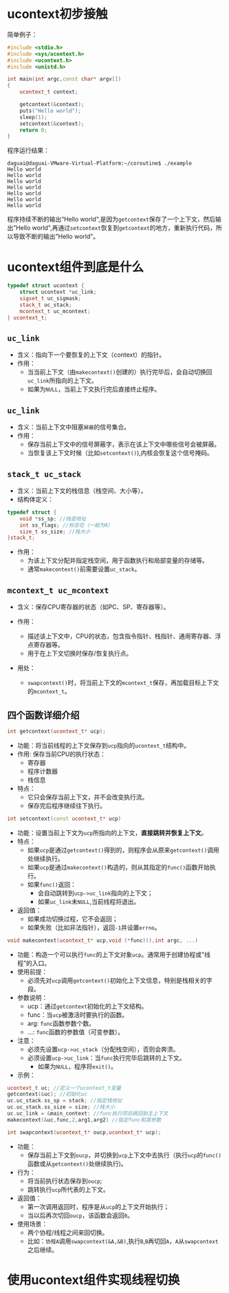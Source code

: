 # ucontext初步接触

简单例子：

```cpp
#include <stdio.h>
#include <sys/ucontext.h>
#include <ucontext.h>
#include <unistd.h>

int main(int argc,const char* argv[])
{
    ucontext_t context;

    getcontext(&context);
    puts("Hello world");
    sleep(1);
    setcontext(&context);
    return 0;
}
```

程序运行结果：

```
daguai@daguai-VMware-Virtual-Platform:~/coroutine$ ./example 
Hello world
Hello world
Hello world
Hello world
Hello world
Hello world
Hello world
```

程序持续不断的输出“Hello world",是因为`getcontext`保存了一个上下文，然后输出”Hello world",再通过`setcontext`恢复到`getcontext`的地方，重新执行代码，所以导致不断的输出"Hello world"。

# ucontext组件到底是什么

```cpp
typedef struct ucontext {
	struct ucontext *uc_link;
	sigset_t uc_sigmask;
	stack_t uc_stack;
	mcontext_t uc_mcontext;
} ucontext_t;
```

## `uc_link`

- 含义：指向下一个要恢复的上下文（context）的指针。
- 作用：
	- 当当前上下文（由`makecontext()`创建的）执行完毕后，会自动切换回`uc_link`所指向的上下文。
	- 如果为`NULL`，当前上下文执行完后直接终止程序。

## `uc_link`

- 含义：当前上下文中阻塞`屏蔽`的信号集合。
- 作用：
	- 保存当前上下文中的信号屏蔽字，表示在该上下文中哪些信号会被屏蔽。
	- 当恢复该上下文时候（比如`setcontext()`),内核会恢复这个信号掩码。

## `stack_t uc_stack`

- 含义：当前上下文的栈信息（栈空间、大小等）。
- 结构体定义：
```cpp
typedef struct {
	void *ss_sp; //栈底地址
	int ss_flags; //标志位（一般为0）
	size_t ss_size; //栈大小
}stack_t;
```
- 作用：
	- 为该上下文分配并指定栈空间，用于函数执行和局部变量的存储等。
	- 通常`makecontext()`前需要设置`uc_stack`。

## `mcontext_t uc_mcontext`

- 含义：保存CPU寄存器的状态（如PC、SP、寄存器等）。
- 作用：
	- 描述该上下文中，CPU的状态，包含指令指针、栈指针、通用寄存器、浮点寄存器等。
	- 用于在上下文切换时保存/恢复执行点。

- 用处：
	- `swapcontext()`时，将当前上下文的`mcontext_t`保存，再加载目标上下文的`mcontext_t`。


## 四个函数详细介绍

```cpp
int getcontext(ucontext_t* ucp);
```

- 功能：将当前线程的上下文保存到`ucp`指向的`ucontext_t`结构中。
- 作用: 保存当前CPU的执行状态：
	- 寄存器
	- 程序计数器
	- 栈信息
- 特点：
	- 它只会保存当前上下文，并不会改变执行流。
	- 保存完后程序继续往下执行。

```cpp
int setcontext(const ucontext_t* ucp)
```

- 功能：设置当前上下文为`ucp`所指向的上下文，**直接跳转并恢复上下文**。
- 特点：
	- 如果`ucp`是通过`getcontext()`得到的，则程序会从原来`getcontext()`调用处继续执行。
	- 如果`ucp`是通过`makecontext()`构造的，则从其指定的`func()`函数开始执行。
	- 如果`func()`返回：
		- 会自动跳转到`ucp->uc_link`指向的上下文；
		- 如果`uc_link`未`NULL`,当前线程将退出。
- 返回值：
	- 如果成功切换过程，它不会返回；
	- 如果失败（比如非法指针），返回`-1`并设置`errno`。

```cpp
void makecontext(ucontext_t* ucp,void (*func)(),int argc, ...)
```

- 功能：构造一个可以执行`func`的上下文对象`ucp`。通常用于创建协程或"线程”的入口。
- 使用前提：
	- 必须先对`ucp`调用`getcontext()`初始化上下文信息，特别是栈相关的字段。
- 参数说明：
	- ucp：通过`getcontext`初始化的上下文结构。
	- func：当`ucp`被激活时要执行的函数。
	- arg: `func`函数参数个数。
	- ...: `func`函数的参数值（可变参数）。
- 注意：
	- 必须先设置`ucp->uc_stack`（分配栈空间），否则会奔溃。
	- 必须设置`ucp->uc_link`：当`func`执行完毕后跳转的上下文。
		- 如果为`NULL`，程序将`exit()`。
- 示例：
```cpp
ucontext_t uc; //定义一个ucontext_t变量
getcontext(&uc); //初始化uc
uc.uc_stack.ss_sp = stack; //指定栈地址
uc.uc_stack.ss_size = size; //栈大小
uc.uc_link = &main_context: //func执行完后跳回到主上下文
makecontext(&uc,func,2,arg1,arg2) //指定func和其参数
```

```cpp
int swapcontext(ucontext_t* oucp,ucontext_t* ucp);
```
- 功能：
	- 保存当前上下文到`oucp`，并切换到`ucp`上下文中去执行（执行`ucp`的`func()`函数或从`getcontext()`处继续执行)。
- 行为：
	- 将当前执行状态保存到`oucp`;
	- 跳转执行`ucp`所代表的上下文。
- 返回值：
	- 第一次调用返回时，程序是从`ucp`的上下文开始执行；
	- 当以后再次切回`oucp`，该函数会返回`0`。
- 使用场景：
	- 两个协程/线程之间来回切换。
	- 比如：`协程A`调用`swapcontext(&A,&B)`,执行`B`,`B`再切回`A`，`A`从`swapcontext`之后继续。


# 使用ucontext组件实现线程切换

